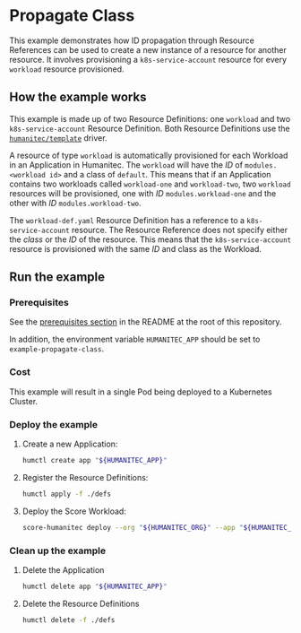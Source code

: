 # Propagate Class

This example demonstrates how ID propagation through Resource References can be used to create a new instance of a resource for another resource. It involves provisioning a `k8s-service-account` resource for every `workload` resource provisioned.

## How the example works

This example is made up of two Resource Definitions: one `workload` and two `k8s-service-account` Resource Definition. Both Resource Definitions use the [`humanitec/template`](https://developer.humanitec.com/integration-and-extensions/drivers/generic-drivers/template/) driver.

A resource of type `workload` is automatically provisioned for each Workload in an Application in Humanitec. The `workload` will have the _ID_ of `modules.<workload id>` and a class of `default`. This means that if an Application contains two workloads called `workload-one` and `workload-two`, two `workload` resources will be provisioned, one with _ID_ `modules.workload-one` and the other with _ID_ `modules.workload-two`.

The `workload-def.yaml` Resource Definition has a reference to a `k8s-service-account` resource. The Resource Reference does not specify either the _class_ or the _ID_ of the resource. This means that the `k8s-service-account` resource is provisioned with the same _ID_ and class as the Workload.

## Run the example

### Prerequisites

See the [prerequisites section](/README.md#prerequisites) in the README at the root of this repository.

In addition, the environment variable `HUMANITEC_APP` should be set to `example-propagate-class`.

### Cost

This example will result in a single Pod being deployed to a Kubernetes Cluster.

### Deploy the example

1. Create a new Application:

   ```bash
   humctl create app "${HUMANITEC_APP}"
   ```

2. Register the Resource Definitions:

   ```bash
   humctl apply -f ./defs
   ```

3. Deploy the Score Workload:

   ```bash
   score-humanitec deploy --org "${HUMANITEC_ORG}" --app "${HUMANITEC_APP}" --env "${HUMANITEC_ENV}"
   ```

### Clean up the example

1. Delete the Application

   ```bash
   humctl delete app "${HUMANITEC_APP}"
   ```

2. Delete the Resource Definitions

   ```bash
   humctl delete -f ./defs
   ```